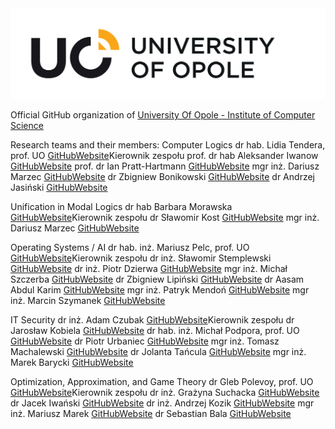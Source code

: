 <a href="https://uni.opole.pl">
    <picture>
        <source media="(prefers-color-scheme: dark)" srcset="https://raw.githubusercontent.com/UniOpole-CS-Test/.github/refs/heads/main/Logo/LOGO_UO_ENG%20(12).svg">
        <img alt="UniversityOfOpole" src="https://raw.githubusercontent.com/UniOpole-CS-Test/.github/refs/heads/main/Logo/LOGO_UO_ENG%20(2).svg">
    </picture>
</a>

Official GitHub organization of [University Of Opole - Institute of Computer Science](https://informatyka.uni.opole.pl/)

Research teams and their members:
Computer Logics
dr hab. Lidia Tendera, prof. UO [GitHub]()[Website](https://informatyka.wmfi.uni.opole.pl/pracownik/?id=133)Kierownik zespołu
prof. dr hab Aleksander Iwanow [GitHub]()[Website](https://informatyka.wmfi.uni.opole.pl/pracownik/?id=292)
prof. dr Ian Pratt-Hartmann [GitHub]()[Website](https://informatyka.wmfi.uni.opole.pl/pracownik/?id=219 )
mgr inż. Dariusz Marzec [GitHub]()[Website](https://informatyka.wmfi.uni.opole.pl/pracownik/?id=263 )
dr Zbigniew Bonikowski [GitHub]()[Website](https://informatyka.wmfi.uni.opole.pl/pracownik/?id=92)
dr Andrzej Jasiński [GitHub]()[Website](https://informatyka.wmfi.uni.opole.pl/pracownik/?id=148 )
 
Unification in Modal Logics
dr hab Barbara Morawska [GitHub]()[Website](https://informatyka.wmfi.uni.opole.pl/pracownik/?id=285 )Kierownik zespołu
dr Sławomir Kost [GitHub]()[Website](https://informatyka.wmfi.uni.opole.pl/pracownik/?id=226 )
mgr inż. Dariusz Marzec [GitHub]()[Website](https://informatyka.wmfi.uni.opole.pl/pracownik/?id=263 )
 
Operating Systems / AI
dr hab. inż. Mariusz Pelc, prof. UO [GitHub]()[Website](https://informatyka.wmfi.uni.opole.pl/pracownik/?id=286 )Kierownik zespołu
dr inż. Sławomir Stemplewski [GitHub]()[Website](https://informatyka.wmfi.uni.opole.pl/pracownik/?id=222 )
dr inż. Piotr Dzierwa [GitHub]()[Website](https://informatyka.wmfi.uni.opole.pl/pracownik/?id=252 )
mgr inż. Michał Szczerba [GitHub]()[Website](https://informatyka.wmfi.uni.opole.pl/pracownik/?id=265 )
dr Zbigniew Lipiński [GitHub]()[Website](https://informatyka.wmfi.uni.opole.pl/pracownik/?id=163 )
dr Aasam Abdul Karim [GitHub]()[Website](https://informatyka.wmfi.uni.opole.pl/pracownik/?id=289 )
mgr inż. Patryk Mendoń [GitHub]()[Website](https://informatyka.wmfi.uni.opole.pl/pracownik/?id=287 )
mgr inż. Marcin Szymanek [GitHub]()[Website](https://informatyka.wmfi.uni.opole.pl/pracownik/?id=229 )
 
IT Security
dr inż. Adam Czubak [GitHub]()[Website](https://informatyka.wmfi.uni.opole.pl/pracownik/?id=173 )Kierownik zespołu
dr Jarosław Kobiela [GitHub]()[Website](https://informatyka.wmfi.uni.opole.pl/pracownik/?id=254 )
dr hab. inż. Michał Podpora, prof. UO [GitHub]()[Website](https://informatyka.wmfi.uni.opole.pl/pracownik/?id=291 )
dr Piotr Urbaniec [GitHub]()[Website](https://informatyka.wmfi.uni.opole.pl/pracownik/?id=134 )
mgr inż. Tomasz Machalewski [GitHub]()[Website](https://informatyka.wmfi.uni.opole.pl/pracownik/?id=262 )
dr Jolanta Tańcula [GitHub]()[Website](https://informatyka.wmfi.uni.opole.pl/pracownik/?id=221 )
mgr inż. Marek Barycki [GitHub]()[Website](http://informatyka.wmfi.uni.opole.pl/pracownik/?id=213)
 
Optimization, Approximation, and Game Theory
dr Gleb Polevoy, prof. UO [GitHub]()[Website](https://informatyka.wmfi.uni.opole.pl/pracownik/?id=290)Kierownik zespołu
dr inż. Grażyna Suchacka [GitHub]()[Website](https://informatyka.wmfi.uni.opole.pl/pracownik/?id=208 )
dr Jacek Iwański [GitHub]()[Website](https://informatyka.wmfi.uni.opole.pl/pracownik/?id=171 )
dr inż. Andrzej Kozik [GitHub]()[Website](http://informatyka.wmfi.uni.opole.pl/pracownik/?id=217)
mgr inż. Mariusz Marek [GitHub]()[Website](http://informatyka.wmfi.uni.opole.pl/pracownik/?id=247)
dr Sebastian Bala [GitHub]()[Website](http://informatyka.wmfi.uni.opole.pl/pracownik/?id=215)
